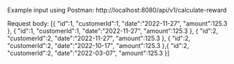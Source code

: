 Example input using Postman:
http://localhost:8080/api/v1/calculate-reward

Request body:
[{
"id":1,
"customerId":1,
"date":"2022-11-27",
"amount":125.3
},
{
"id":1,
"customerId":1,
"date":"2022-11-27",
"amount":125.3
},
{
"id":2,
"customerId":2,
"date":"2022-11-27",
"amount":125.3
},
{
"id":2,
"customerId":2,
"date":"2022-10-17",
"amount":125.3
},{
"id":2,
"customerId":2,
"date":"2022-03-07",
"amount":125.3
}]
